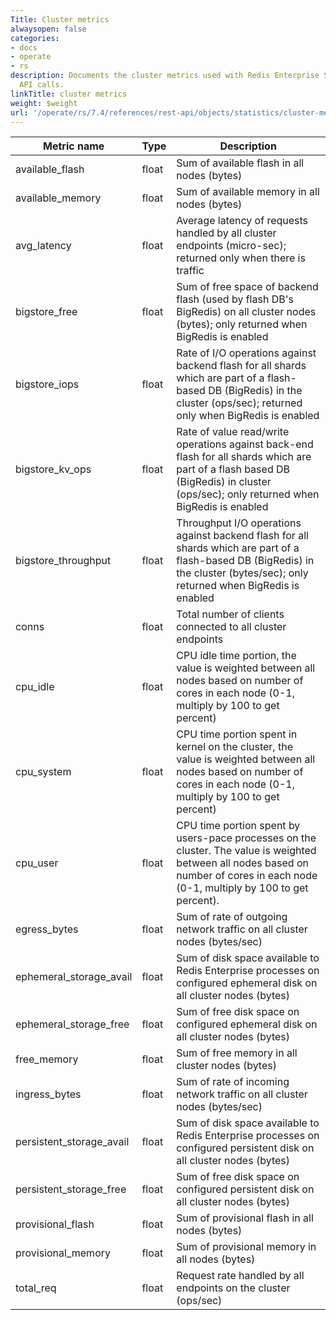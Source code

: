 ```yaml
---
Title: Cluster metrics
alwaysopen: false
categories:
- docs
- operate
- rs
description: Documents the cluster metrics used with Redis Enterprise Software REST
  API calls.
linkTitle: cluster metrics
weight: $weight
url: '/operate/rs/7.4/references/rest-api/objects/statistics/cluster-metrics/'
---
```


| Metric name | Type | Description |
|-------------|------|-------------|
| available_flash | float | Sum of available flash in all nodes (bytes) |
| available_memory | float | Sum of available memory in all nodes (bytes) |
| avg_latency | float | Average latency of requests handled by all cluster endpoints (micro-sec); returned only when there is traffic |
| bigstore_free | float | Sum of free space of backend flash (used by flash DB's BigRedis) on all cluster nodes (bytes); only returned when BigRedis is enabled |
| bigstore_iops | float | Rate of I/O operations against backend flash for all shards which are part of a flash-based DB (BigRedis) in the cluster (ops/sec); returned only when BigRedis is enabled |
| bigstore_kv_ops | float | Rate of value read/write operations against back-end flash for all shards which are part of a flash based DB (BigRedis) in cluster (ops/sec); only returned when BigRedis is enabled |
| bigstore_throughput | float | Throughput I/O operations against backend flash for all shards which are part of a flash-based DB (BigRedis) in the cluster (bytes/sec); only returned when BigRedis is enabled |
| conns | float | Total number of clients connected to all cluster endpoints |
| cpu_idle | float | CPU idle time portion, the value is weighted between all nodes based on number of cores in each node (0-1, multiply by 100 to get percent) |
| cpu_system | float | CPU time portion spent in kernel on the cluster, the value is weighted between all nodes based on number of cores in each node (0-1, multiply by 100 to get percent) |
| cpu_user | float | CPU time portion spent by users-pace processes on the cluster. The value is weighted between all nodes based on number of cores in each node (0-1, multiply by 100 to get percent). |
| egress_bytes | float | Sum of rate of outgoing network traffic on all cluster nodes (bytes/sec) |
| ephemeral_storage_avail | float | Sum of disk space available to Redis Enterprise processes on configured ephemeral disk on all cluster nodes (bytes) |
| ephemeral_storage_free | float | Sum of free disk space on configured ephemeral disk on all cluster nodes (bytes) |
| free_memory | float | Sum of free memory in all cluster nodes (bytes) |
| ingress_bytes | float | Sum of rate of incoming network traffic on all cluster nodes (bytes/sec) |
| persistent_storage_avail | float | Sum of disk space available to Redis Enterprise processes on configured persistent disk on all cluster nodes (bytes) |
| persistent_storage_free | float | Sum of free disk space on configured persistent disk on all cluster nodes (bytes) |
| provisional_flash | float | Sum of provisional flash in all nodes (bytes) |
| provisional_memory | float | Sum of provisional memory in all nodes (bytes) |
| total_req | float | Request rate handled by all endpoints on the cluster (ops/sec) |
